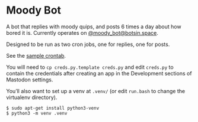 # Moody Bot

A bot that replies with moody quips, and posts 6 times a day about how
bored it is. Currently operates on
[@moody_bot@botsin.space](https://botsin.space/@moody_bot).

Designed to be run as two cron jobs, one for replies, one for posts.

See the [sample crontab](./sample.crontab).

You will need to `cp creds.py.template creds.py` and edit `creds.py`
to contain the credentials after creating an app in the Development
sections of Mastodon settings.

You’ll also want to set up a venv at `.venv/` (or edit `run.bash` to
change the virtualenv directory).

    $ sudo apt-get install python3-venv
    $ python3 -m venv .venv
